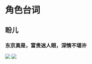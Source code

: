 # 角色台词


## 盼儿


### 东京真是，富贵迷人眼，深情不堪许

![](/image/discuss/lines/dj-4.jpg)
![](/image/discuss/lines/dj-1.jpg)
